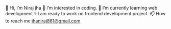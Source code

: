 👋 Hi, I’m Niraj jha
👀 I’m interested in coding.
🌱 I’m currently learning web development
✨I am ready to  work on frontend development project.
📫 How to reach me jhaniraj861@gmail.com

